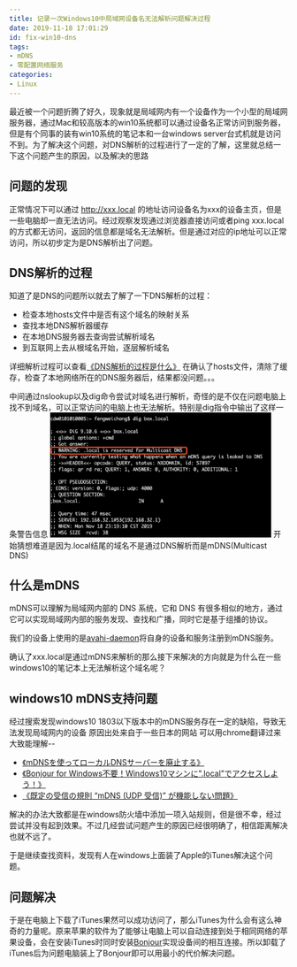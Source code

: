 ```yaml
---
title: 记录一次Windows10中局域网设备名无法解析问题解决过程
date: 2019-11-18 17:01:29
id: fix-win10-dns
tags: 
- mDNS
- 零配置网络服务
categories: 
- Linux
---
```

最近被一个问题折腾了好久，现象就是局域网内有一个设备作为一个小型的局域网服务器，通过Mac和较高版本的win10系统都可以通过设备名正常访问到服务器，但是有个同事的装有win10系统的笔记本和一台windows server台式机就是访问不到。为了解决这个问题，对DNS解析的过程进行了一定的了解，这里就总结一下这个问题产生的原因，以及解决的思路
<!-- more -->

<style>
img {
  width: 400px;
}
</style>

## 问题的发现
正常情况下可以通过 http://xxx.local 的地址访问设备名为xxx的设备主页，但是一些电脑却一直无法访问。经过观察发现通过浏览器直接访问或者ping xxx.local的方式都无访问，返回的信息都是域名无法解析。但是通过对应的ip地址可以正常访问，所以初步定为是DNS解析出了问题。

## DNS解析的过程
知道了是DNS的问题所以就去了解了一下DNS解析的过程：
- 检查本地hosts文件中是否有这个域名的映射关系
- 查找本地DNS解析器缓存
- 在本地DNS服务器去查询尝试解析域名
- 到互联网上去从根域名开始，逐层解析域名

详细解析过程可以查看[《DNS解析的过程是什么》](https://www.zhihu.com/question/23042131)
在确认了hosts文件，清除了缓存，检查了本地网络所在的DNS服务器后，结果都没问题。。。

中间通过nslookup以及dig命令尝试对域名进行解析，奇怪的是不仅在问题电脑上找不到域名，可以正常访问的电脑上也无法解析。特别是dig指令中输出了这样一条警告信息
![](../../images/article/记录一次Windows10中局域网设备名无法解析问题解决过程/dig.png)
开始猜想难道是因为.local结尾的域名不是通过DNS解析而是mDNS(Multicast DNS)

## 什么是mDNS
mDNS可以理解为局域网内部的 DNS 系统，它和 DNS 有很多相似的地方，通过它可以实现局域网内部的服务发现、查找和广播，同时它是基于组播的协议。

我们的设备上使用的是[avahi-daemon](https://www.cnblogs.com/taosim/articles/2639520.html)将自身的设备和服务注册到mDNS服务。

确认了xxx.local是通过mDNS来解析的那么接下来解决的方向就是为什么在一些windows10的笔记本上无法解析这个域名呢？

## windows10 mDNS支持问题
经过搜索发现windows10 1803以下版本中的mDNS服务存在一定的缺陷，导致无法发现局域网内的设备
原因出处来自于一些日本的网站 可以用chrome翻译过来 大致能理解--
- [《mDNSを使ってローカルDNSサーバーを廃止する》](https://qiita.com/maccadoo/items/48ace84f8aca030a12f1)
- [《Bonjour for Windows不要！Windows10マシンに".local"でアクセスしよう！》](http://moguno.hatenablog.jp/entry/2015/09/12/100231)
- [《既定の受信の規則 “mDNS (UDP 受信)” が機能しない問題》](https://blogs.technet.microsoft.com/jpntsblog/2018/04/28/%E6%97%A2%E5%AE%9A%E3%81%AE%E5%8F%97%E4%BF%A1%E3%81%AE%E8%A6%8F%E5%89%87-mdns-udp-%E5%8F%97%E4%BF%A1-%E3%81%8C%E6%A9%9F%E8%83%BD%E3%81%97%E3%81%AA%E3%81%84%E5%95%8F%E9%A1%8C/)

解决的办法大致都是在windows防火墙中添加一项入站规则，但是很不幸，经过尝试并没有起到效果。不过几经尝试问题产生的原因已经很明确了，相信距离解决也就不远了。

于是继续查找资料，发现有人在windows上面装了Apple的iTunes解决这个问题。

## 问题解决
于是在电脑上下载了iTunes果然可以成功访问了，那么iTunes为什么会有这么神奇的力量呢。原来苹果的软件为了能够让电脑上可以自动连接到处于相同网络的苹果设备，会在安装iTunes时同时安装[Bonjour](https://bonjour.updatestar.com/zh-cn)实现设备间的相互连接。所以卸载了iTunes后为问题电脑装上了Bonjour即可以用最小的代价解决问题。





